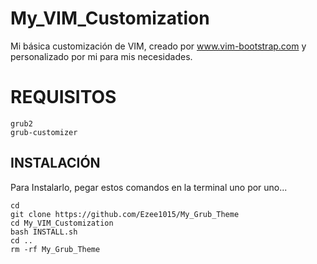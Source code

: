 # My_VIM_Customization
Mi básica customización de VIM, creado por www.vim-bootstrap.com y personalizado por mi para mis necesidades.

# REQUISITOS
```
grub2
grub-customizer
```

## INSTALACIÓN
Para Instalarlo, pegar estos comandos en la terminal uno por uno...
```
cd
git clone https://github.com/Ezee1015/My_Grub_Theme
cd My_VIM_Customization
bash INSTALL.sh
cd ..
rm -rf My_Grub_Theme
```
